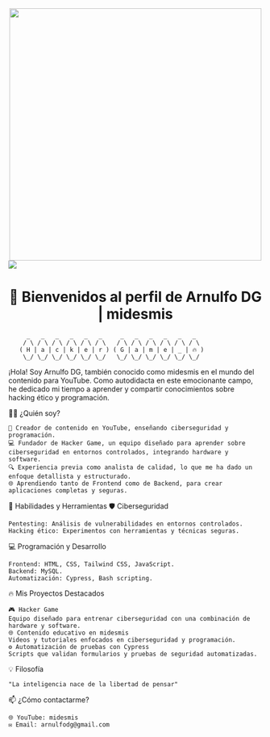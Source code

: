 <div align=center > <img src="https://yt3.googleusercontent.com/amupA23SwPrQe5io-x15vrxUnpTyDXmPjieDu0-exSpqiOmmbrKMn3QKn-leEmFIIN3PwAb3=s900-c-k-c0x00ffffff-no-rj" width="500px"> </div>
<img src="https://user-images.githubusercontent.com/73097560/115834477-dbab4500-a447-11eb-908a-139a6edaec5c.gif">
<h1 align=center> 👾 Bienvenidos al perfil de Arnulfo DG | midesmis </h1>

         _   _   _   _   _   _     _   _   _   _   _   _  
        / \ / \ / \ / \ / \ / \   / \ / \ / \ / \ / \ / \ 
       ( H | a | c | k | e | r ) ( G | a | m | e | _ | 🔥 )
        \_/ \_/ \_/ \_/ \_/ \_/   \_/ \_/ \_/ \_/ \_/ \_/ 

¡Hola! Soy Arnulfo DG, también conocido como midesmis en el mundo del contenido para YouTube.
Como autodidacta en este emocionante campo, he dedicado mi tiempo a aprender y compartir conocimientos sobre hacking ético y programación.

🧑‍💻 ¿Quién soy?

    🎥 Creador de contenido en YouTube, enseñando ciberseguridad y programación.
    💻 Fundador de Hacker Game, un equipo diseñado para aprender sobre ciberseguridad en entornos controlados, integrando hardware y software.
    🔍 Experiencia previa como analista de calidad, lo que me ha dado un enfoque detallista y estructurado.
    🌐 Aprendiendo tanto de Frontend como de Backend, para crear aplicaciones completas y seguras.

🚀 Habilidades y Herramientas
🛡️ Ciberseguridad

    Pentesting: Análisis de vulnerabilidades en entornos controlados.
    Hacking ético: Experimentos con herramientas y técnicas seguras.

💻 Programación y Desarrollo

    Frontend: HTML, CSS, Tailwind CSS, JavaScript.
    Backend: MySQL.
    Automatización: Cypress, Bash scripting.
    
🔥 Mis Proyectos Destacados

    🎮 Hacker Game
    Equipo diseñado para entrenar ciberseguridad con una combinación de hardware y software.
    🌐 Contenido educativo en midesmis
    Videos y tutoriales enfocados en ciberseguridad y programación.
    ⚙️ Automatización de pruebas con Cypress
    Scripts que validan formularios y pruebas de seguridad automatizadas.
    
💡 Filosofía

    "La inteligencia nace de la libertad de pensar"

📫 ¿Cómo contactarme?

    🌐 YouTube: midesmis
    ✉️ Email: arnulfodg@gmail.com




<!--
**Arnulfodg/Arnulfodg** is a ✨ _special_ ✨ repository because its `README.md` (this file) appears on your GitHub profile.

Here are some ideas to get you started:

- 🔭 I’m currently working on ...
- 🌱 I’m currently learning ...
- 👯 I’m looking to collaborate on ...
- 🤔 I’m looking for help with ...
- 💬 Ask me about ...
- 📫 How to reach me: ...
- 😄 Pronouns: ...
- ⚡ Fun fact: ...
-->
